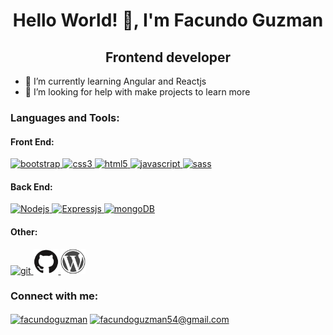 <h1 align="center">Hello World! 👋, I'm Facundo Guzman</h1>
<h2 align="center">Frontend developer</h2>

- 🌱 I’m currently learning Angular and Reactjs
- 🤔 I’m looking for help with make projects to learn more

<h3 align="left">Languages and Tools:</h3>
<h4 align="left">Front End:</h4>
<p align="left">  <a href="https://getbootstrap.com" target="_blank"> <img src="https://www.vectorlogo.zone/logos/getbootstrap/getbootstrap-icon.svg" alt="bootstrap" width="40" height="40"/> </a> <a href="https://www.w3schools.com/css/" target="_blank"> <img src="https://cdn.worldvectorlogo.com/logos/css-3.svg" alt="css3" width="40" height="40"/> </a> <a href="https://www.w3.org/html/" target="_blank"> <img src="https://www.vectorlogo.zone/logos/w3_html5/w3_html5-icon.svg" alt="html5" width="40" height="40"/> </a>  <a href="https://cdn.worldvectorlogo.com/logos/javascript-1.svg" target="_blank"> <img src="https://cdn.worldvectorlogo.com/logos/javascript-1.svg" alt="javascript" width="40" height="40"/> </a>  <a href="https://sass-lang.com" target="_blank"> <img src="https://www.vectorlogo.zone/logos/sass-lang/sass-lang-icon.svg" alt="sass" width="40" height="40"/> </a> </p>

<h4 align="left">Back End:</h4>
<p align="left"> 
  <a href="https://www.w3schools.com/nodejs/nodejs_intro.asp" target="_blank"> <img src="https://www.vectorlogo.zone/logos/nodejs/nodejs-icon.svg" alt="Nodejs" width="40" height="40"/> </a> 
  <a href="https://expressjs.com/es/" target="_blank"> <img src="https://www.vectorlogo.zone/logos/expressjs/expressjs-icon.svg" alt="Expressjs" width="40" height="40"/</a> 
  <a href="https://www.mongodb.com/es" target="_blank"> <img src="https://www.vectorlogo.zone/logos/mongodb/mongodb-icon.svg" alt="mongoDB" width="40" height="40"/> </a>  
 </p>

<h4 align="left">Other:</h4>
<p align="left"> <a href="https://git-scm.com/" target="_blank"> <img src="https://www.vectorlogo.zone/logos/git-scm/git-scm-icon.svg" alt="git" width="40" height="40"/> </a> <a href="https://github.com/" target="_blank"> <img src="https://github.com/devicons/devicon/raw/master/icons/github/github-original.svg" alt="git" width="40" height="40"/> </a> <a href="https://es.wordpress.org/" target="_blank"> <img src="https://github.com/devicons/devicon/raw/master/icons/wordpress/wordpress-plain.svg" alt="git" width="40" height="40"/> </a> </p>

<h3 align="left">Connect with me:</h3>
<p align="left">
<a href="https://www.linkedin.com/in/guzmanfacundo/" target="blank"><img align="center" src="https://cdn.jsdelivr.net/npm/simple-icons@3.0.1/icons/linkedin.svg" alt="facundoguzman" height="30" width="40" /></a>
<a href="mailto:facundoguzman54@gmail.com" target="blank"><img align="center" src="https://cdn.jsdelivr.net/npm/simple-icons@3.0.1/icons/gmail.svg" alt="facundoguzman54@gmail.com" height="30" width="40" /></a>
</p>

